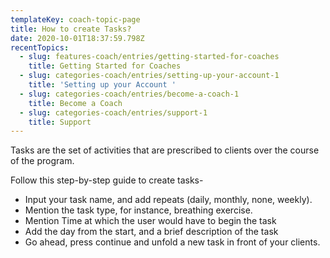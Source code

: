 ```yaml
---
templateKey: coach-topic-page
title: How to create Tasks?
date: 2020-10-01T18:37:59.798Z
recentTopics:
  - slug: features-coach/entries/getting-started-for-coaches
    title: Getting Started for Coaches
  - slug: categories-coach/entries/setting-up-your-account-1
    title: 'Setting up your Account '
  - slug: categories-coach/entries/become-a-coach-1
    title: Become a Coach
  - slug: categories-coach/entries/support-1
    title: Support
---
```

Tasks are the set of activities that are prescribed to clients over the course of the program. 

Follow this step-by-step guide to create tasks-

* Input your task name, and add repeats (daily, monthly, none, weekly).
* Mention the task type, for instance, breathing exercise.
* Mention Time at which the user would have to begin the task
* Add the day from the start, and a brief description of the task
* Go ahead, press continue and unfold a new task in front of your clients.
